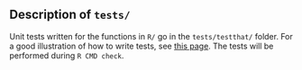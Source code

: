 ## Description of `tests/`

Unit tests written for the functions in `R/` go in the `tests/testthat/` folder. For a good illustration of how to write tests, see [this page](http://r-pkgs.had.co.nz/tests.html). The tests will be performed during `R CMD check`.
